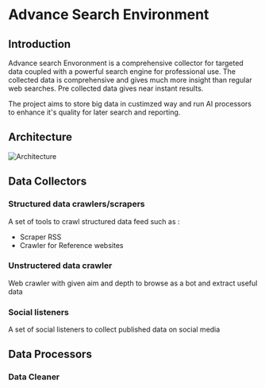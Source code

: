 # Advance Search Environment

## Introduction
Advance search Envoronment is a comprehensive collector for targeted data coupled with a powerful search engine for professional use. The collected data is comprehensive and gives much more insight than regular web searches. Pre collected data gives near instant results.

The project aims to store big data in custimzed way and run AI processors to enhance it's quality for later search and reporting.  

## Architecture
![Architecture](http://www.mederp.net/ase/ase_architecture.png)


## Data Collectors

### Structured data crawlers/scrapers
A set of tools to crawl structured data feed such as :
- Scraper RSS
- Crawler for Reference websites 

### Unstructered data crawler
Web crawler with given aim and depth to browse as a bot and extract useful data 

### Social listeners
A set of social listeners to collect published data on social media


## Data Processors

### Data Cleaner
